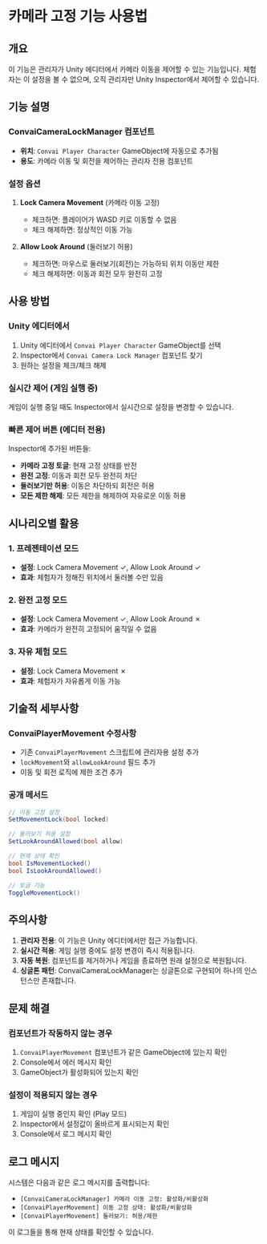 # 카메라 고정 기능 사용법

## 개요
이 기능은 관리자가 Unity 에디터에서 카메라 이동을 제어할 수 있는 기능입니다. 체험자는 이 설정을 볼 수 없으며, 오직 관리자만 Unity Inspector에서 제어할 수 있습니다.

## 기능 설명

### ConvaiCameraLockManager 컴포넌트
- **위치**: `Convai Player Character` GameObject에 자동으로 추가됨
- **용도**: 카메라 이동 및 회전을 제어하는 관리자 전용 컴포넌트

### 설정 옵션

1. **Lock Camera Movement** (카메라 이동 고정)
   - 체크하면: 플레이어가 WASD 키로 이동할 수 없음
   - 체크 해제하면: 정상적인 이동 가능

2. **Allow Look Around** (둘러보기 허용)
   - 체크하면: 마우스로 둘러보기(회전)는 가능하되 위치 이동만 제한
   - 체크 해제하면: 이동과 회전 모두 완전히 고정

## 사용 방법

### Unity 에디터에서
1. Unity 에디터에서 `Convai Player Character` GameObject를 선택
2. Inspector에서 `Convai Camera Lock Manager` 컴포넌트 찾기
3. 원하는 설정을 체크/체크 해제

### 실시간 제어 (게임 실행 중)
게임이 실행 중일 때도 Inspector에서 실시간으로 설정을 변경할 수 있습니다.

### 빠른 제어 버튼 (에디터 전용)
Inspector에 추가된 버튼들:
- **카메라 고정 토글**: 현재 고정 상태를 반전
- **완전 고정**: 이동과 회전 모두 완전히 차단
- **둘러보기만 허용**: 이동은 차단하되 회전은 허용
- **모든 제한 해제**: 모든 제한을 해제하여 자유로운 이동 허용

## 시나리오별 활용

### 1. 프레젠테이션 모드
- **설정**: Lock Camera Movement ✓, Allow Look Around ✓
- **효과**: 체험자가 정해진 위치에서 둘러볼 수만 있음

### 2. 완전 고정 모드
- **설정**: Lock Camera Movement ✓, Allow Look Around ✗
- **효과**: 카메라가 완전히 고정되어 움직일 수 없음

### 3. 자유 체험 모드
- **설정**: Lock Camera Movement ✗
- **효과**: 체험자가 자유롭게 이동 가능

## 기술적 세부사항

### ConvaiPlayerMovement 수정사항
- 기존 `ConvaiPlayerMovement` 스크립트에 관리자용 설정 추가
- `lockMovement`와 `allowLookAround` 필드 추가
- 이동 및 회전 로직에 제한 조건 추가

### 공개 메서드
```csharp
// 이동 고정 설정
SetMovementLock(bool locked)

// 둘러보기 허용 설정
SetLookAroundAllowed(bool allow)

// 현재 상태 확인
bool IsMovementLocked()
bool IsLookAroundAllowed()

// 토글 기능
ToggleMovementLock()
```

## 주의사항

1. **관리자 전용**: 이 기능은 Unity 에디터에서만 접근 가능합니다.
2. **실시간 적용**: 게임 실행 중에도 설정 변경이 즉시 적용됩니다.
3. **자동 복원**: 컴포넌트를 제거하거나 게임을 종료하면 원래 설정으로 복원됩니다.
4. **싱글톤 패턴**: ConvaiCameraLockManager는 싱글톤으로 구현되어 하나의 인스턴스만 존재합니다.

## 문제 해결

### 컴포넌트가 작동하지 않는 경우
1. `ConvaiPlayerMovement` 컴포넌트가 같은 GameObject에 있는지 확인
2. Console에서 에러 메시지 확인
3. GameObject가 활성화되어 있는지 확인

### 설정이 적용되지 않는 경우
1. 게임이 실행 중인지 확인 (Play 모드)
2. Inspector에서 설정값이 올바르게 표시되는지 확인
3. Console에서 로그 메시지 확인

## 로그 메시지
시스템은 다음과 같은 로그 메시지를 출력합니다:
- `[ConvaiCameraLockManager] 카메라 이동 고정: 활성화/비활성화`
- `[ConvaiPlayerMovement] 이동 고정 상태: 활성화/비활성화`
- `[ConvaiPlayerMovement] 둘러보기: 허용/제한`

이 로그들을 통해 현재 상태를 확인할 수 있습니다. 